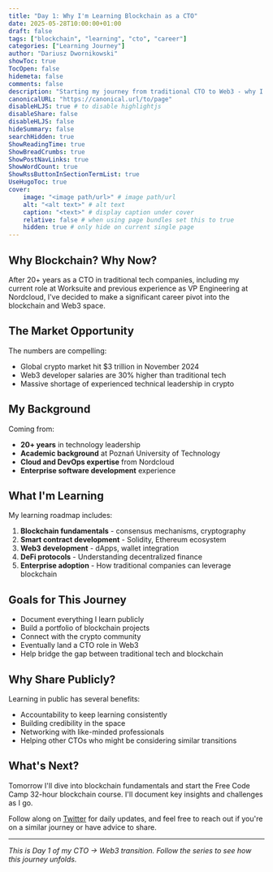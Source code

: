 ```yaml
---
title: "Day 1: Why I'm Learning Blockchain as a CTO"
date: 2025-05-28T10:00:00+01:00
draft: false
tags: ["blockchain", "learning", "cto", "career"]
categories: ["Learning Journey"]
author: "Dariusz Dwornikowski"
showToc: true
TocOpen: false
hidemeta: false
comments: false
description: "Starting my journey from traditional CTO to Web3 - why I'm making this transition and what I hope to achieve."
canonicalURL: "https://canonical.url/to/page"
disableHLJS: true # to disable highlightjs
disableShare: false
disableHLJS: false
hideSummary: false
searchHidden: true
ShowReadingTime: true
ShowBreadCrumbs: true
ShowPostNavLinks: true
ShowWordCount: true
ShowRssButtonInSectionTermList: true
UseHugoToc: true
cover:
    image: "<image path/url>" # image path/url
    alt: "<alt text>" # alt text
    caption: "<text>" # display caption under cover
    relative: false # when using page bundles set this to true
    hidden: true # only hide on current single page
---
```


## Why Blockchain? Why Now?

After 20+ years as a CTO in traditional tech companies, including my current role at Worksuite and previous experience as VP Engineering at Nordcloud, I've decided to make a significant career pivot into the blockchain and Web3 space.

## The Market Opportunity

The numbers are compelling:
- Global crypto market hit $3 trillion in November 2024
- Web3 developer salaries are 30% higher than traditional tech
- Massive shortage of experienced technical leadership in crypto

## My Background

Coming from:
- **20+ years** in technology leadership
- **Academic background** at Poznań University of Technology
- **Cloud and DevOps expertise** from Nordcloud
- **Enterprise software development** experience

## What I'm Learning

My learning roadmap includes:
1. **Blockchain fundamentals** - consensus mechanisms, cryptography
2. **Smart contract development** - Solidity, Ethereum ecosystem
3. **Web3 development** - dApps, wallet integration
4. **DeFi protocols** - Understanding decentralized finance
5. **Enterprise adoption** - How traditional companies can leverage blockchain

## Goals for This Journey

- Document everything I learn publicly
- Build a portfolio of blockchain projects
- Connect with the crypto community
- Eventually land a CTO role in Web3
- Help bridge the gap between traditional tech and blockchain

## Why Share Publicly?

Learning in public has several benefits:
- Accountability to keep learning consistently
- Building credibility in the space
- Networking with like-minded professionals
- Helping other CTOs who might be considering similar transitions

## What's Next?

Tomorrow I'll dive into blockchain fundamentals and start the Free Code Camp 32-hour blockchain course. I'll document key insights and challenges as I go.

Follow along on [Twitter](https://twitter.com/yourhandle) for daily updates, and feel free to reach out if you're on a similar journey or have advice to share.

---

*This is Day 1 of my CTO → Web3 transition. Follow the series to see how this journey unfolds.*
